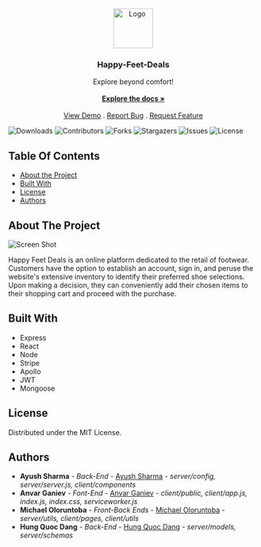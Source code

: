 <br/>
<p align="center">
  <a href="https://github.com/AyushManiSharma/Happy-Feet-Deals">
    <img src="https://png.pngtree.com/template/20191203/ourmid/pngtree-shoes-design-logo-vector-image_337938.jpg" alt="Logo" width="80" height="80">
  </a>

  <h3 align="center">Happy-Feet-Deals</h3>

  <p align="center">
    Explore beyond comfort! 
    <br/>
    <br/>
    <a href="https://github.com/AyushManiSharma/Happy-Feet-Deals"><strong>Explore the docs »</strong></a>
    <br/>
    <br/>
    <a href="https://github.com/AyushManiSharma/Happy-Feet-Deals">View Demo</a>
    .
    <a href="https://github.com/AyushManiSharma/Happy-Feet-Deals/issues">Report Bug</a>
    .
    <a href="https://github.com/AyushManiSharma/Happy-Feet-Deals/issues">Request Feature</a>
  </p>
</p>

![Downloads](https://img.shields.io/github/downloads/AyushManiSharma/Happy-Feet-Deals/total) ![Contributors](https://img.shields.io/github/contributors/AyushManiSharma/Happy-Feet-Deals?color=dark-green) ![Forks](https://img.shields.io/github/forks/AyushManiSharma/Happy-Feet-Deals?style=social) ![Stargazers](https://img.shields.io/github/stars/AyushManiSharma/Happy-Feet-Deals?style=social) ![Issues](https://img.shields.io/github/issues/AyushManiSharma/Happy-Feet-Deals) ![License](https://img.shields.io/github/license/AyushManiSharma/Happy-Feet-Deals) 

## Table Of Contents

* [About the Project](#about-the-project)
* [Built With](#built-with)
* [License](#license)
* [Authors](#authors)

## About The Project

![Screen Shot](https://cdn.discordapp.com/attachments/1161753809719152824/1162191360531644436/image.png?ex=653b0a0c&is=6528950c&hm=67b60731e961539921c41a8bca6829e3edc263b2881be468140620c2712cce49&)

Happy Feet Deals is an online platform dedicated to the retail of footwear. Customers have the option to establish an account, sign in, and peruse the website's extensive inventory to identify their preferred shoe selections. Upon making a decision, they can conveniently add their chosen items to their shopping cart and proceed with the purchase.

## Built With

- Express
- React
- Node
- Stripe
- Apollo
- JWT
- Mongoose

## License

Distributed under the MIT License.

## Authors

* **Ayush Sharma** - *Back-End* - [Ayush Sharma](https://github.com/AyushManiSharma) - *server/config, server/server.js, client/components*
* **Anvar Ganiev** - *Font-End* - [Anvar Ganiev](https://github.com/99Anvar99) - *client/public, client/app.js, index.js, index.css, serviceworker.js*
* **Michael Oloruntoba** - *Front-Back Ends* - [Michael Oloruntoba](https://github.com/MichaelToba) - *server/utils, client/pages, client/utils*
* **Hung Quoc Dang** - *Back-End* - [Hung Quoc Dang](https://github.com/HungQuocDang) - *server/models, server/schemas*
